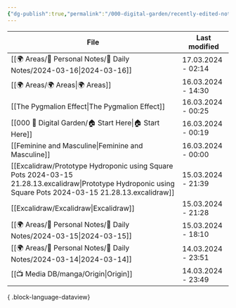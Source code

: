 ```yaml
---
{"dg-publish":true,"permalink":"/000-digital-garden/recently-edited-notes/","dgPassFrontmatter":true,"noteIcon":"3","created":"2023-12-14T09:05:52.599+05:30","updated":"2023-12-14T09:12:44.868+05:30"}
---
```


| File                                                                                                                                                           | Last modified      |
| -------------------------------------------------------------------------------------------------------------------------------------------------------------- | ------------------ |
| [[🌍 Areas/📧 Personal Notes/📓 Daily Notes/2024-03-16\|2024-03-16]]                                                                                        | 17.03.2024 - 02:14 |
| [[🌍 Areas/🌍 Areas\|🌍 Areas]]                                                                                                                             | 16.03.2024 - 14:30 |
| [[The Pygmalion Effect\|The Pygmalion Effect]]                                                                                                              | 16.03.2024 - 00:25 |
| [[000 🏡 Digital Garden/🏠 Start Here\|🏠 Start Here]]                                                                                                      | 16.03.2024 - 00:19 |
| [[Feminine and Masculine\|Feminine and Masculine]]                                                                                                          | 16.03.2024 - 00:00 |
| [[Excalidraw/Prototype Hydroponic using Square Pots 2024-03-15 21.28.13.excalidraw\|Prototype Hydroponic using Square Pots 2024-03-15 21.28.13.excalidraw]] | 15.03.2024 - 21:39 |
| [[Excalidraw/Excalidraw\|Excalidraw]]                                                                                                                       | 15.03.2024 - 21:28 |
| [[🌍 Areas/📧 Personal Notes/📓 Daily Notes/2024-03-15\|2024-03-15]]                                                                                        | 15.03.2024 - 18:10 |
| [[🌍 Areas/📧 Personal Notes/📓 Daily Notes/2024-03-14\|2024-03-14]]                                                                                        | 14.03.2024 - 23:51 |
| [[📺 Media DB/manga/Origin\|Origin]]                                                                                                                        | 14.03.2024 - 23:49 |

{ .block-language-dataview}